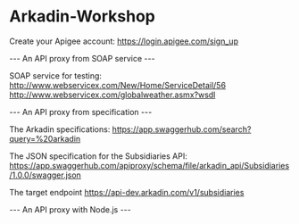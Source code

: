 # Arkadin-Workshop

Create your Apigee account: https://login.apigee.com/sign_up

--- An API proxy from SOAP service ---

SOAP service for testing:
http://www.webservicex.com/New/Home/ServiceDetail/56
http://www.webservicex.com/globalweather.asmx?wsdl

--- An API proxy from specification ---

The Arkadin specifications: https://app.swaggerhub.com/search?query=%20arkadin

The JSON specification for the Subsidiaries API:
https://app.swaggerhub.com/apiproxy/schema/file/arkadin_api/Subsidiaries/1.0.0/swagger.json

The target endpoint
https://api-dev.arkadin.com/v1/subsidiaries

--- An API proxy with Node.js ---



